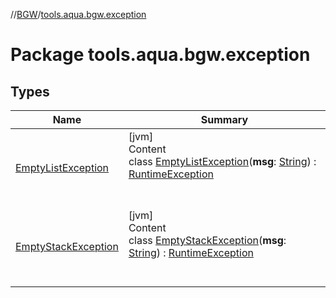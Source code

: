 //[BGW](../../index.md)/[tools.aqua.bgw.exception](index.md)



# Package tools.aqua.bgw.exception  


## Types  
  
|  Name |  Summary | 
|---|---|
| <a name="tools.aqua.bgw.exception/EmptyListException///PointingToDeclaration/"></a>[EmptyListException](-empty-list-exception/index.md)| <a name="tools.aqua.bgw.exception/EmptyListException///PointingToDeclaration/"></a>[jvm]  <br>Content  <br>class [EmptyListException](-empty-list-exception/index.md)(**msg**: [String](https://kotlinlang.org/api/latest/jvm/stdlib/kotlin/-string/index.html)) : [RuntimeException](https://docs.oracle.com/javase/8/docs/api/java/lang/RuntimeException.html)  <br><br><br>|
| <a name="tools.aqua.bgw.exception/EmptyStackException///PointingToDeclaration/"></a>[EmptyStackException](-empty-stack-exception/index.md)| <a name="tools.aqua.bgw.exception/EmptyStackException///PointingToDeclaration/"></a>[jvm]  <br>Content  <br>class [EmptyStackException](-empty-stack-exception/index.md)(**msg**: [String](https://kotlinlang.org/api/latest/jvm/stdlib/kotlin/-string/index.html)) : [RuntimeException](https://docs.oracle.com/javase/8/docs/api/java/lang/RuntimeException.html)  <br><br><br>|

